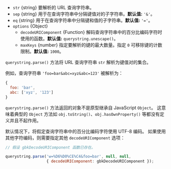 <!-- YAML
added: v0.1.25
changes:
  - version: v8.0.0
    pr-url: https://github.com/nodejs/node/pull/10967
    description: Multiple empty entries are now parsed correctly (e.g. `&=&=`).
  - version: v6.0.0
    pr-url: https://github.com/nodejs/node/pull/6055
    description: The returned object no longer inherits from `Object.prototype`.
  - version: v6.0.0, v4.2.4
    pr-url: https://github.com/nodejs/node/pull/3807
    description: The `eq` parameter may now have a length of more than `1`.
-->

* `str` {string} 要解析的 URL 查询字符串。
* `sep` {string} 用于在查询字符串中分隔键值对的子字符串。**默认值:** `'&'`。
* `eq` {string} 用于在查询字符串中分隔键和值的子字符串。**默认值:** `'='`。
* `options` {Object}
  * `decodeURIComponent` {Function} 解码查询字符串中的百分比编码字符时使用的函数。**默认值:** `querystring.unescape()`。
  * `maxKeys` {number} 指定要解析的键的最大数量。指定 `0` 可移除键的计数限制。**默认值:** `1000`。

`querystring.parse()` 方法将 URL 查询字符串 `str` 解析为键值对的集合。

例如，查询字符串 `'foo=bar&abc=xyz&abc=123'` 被解析为：


<!-- eslint-skip -->
```js
{
  foo: 'bar',
  abc: ['xyz', '123']
}
```

`querystring.parse()` 方法返回的对象不是原型继承自 JavaScript `Object`。
这意味着典型的 `Object` 方法如 `obj.toString()`、`obj.hasOwnProperty()` 等都没有定义并且不起作用。

默认情况下，将假定查询字符串中的百分比编码字符使用 UTF-8 编码。
如果使用其他字符编码，则需要指定其他 `decodeURIComponent` 选项：

```js
// 假设 gbkDecodeURIComponent 函数已存在。

querystring.parse('w=%D6%D0%CE%C4&foo=bar', null, null,
                  { decodeURIComponent: gbkDecodeURIComponent });
```

